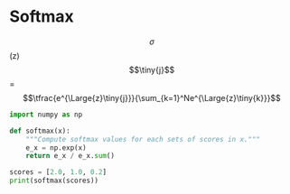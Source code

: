 # Softmax

$$\sigma$$\(z\)$$\tiny{j}$$=$$\tfrac{e^{\Large{z}\tiny{j}}}{\sum_{k=1}^Ne^{\Large{z}\tiny{k}}}$$

```python
import numpy as np

def softmax(x):
    """Compute softmax values for each sets of scores in x."""
    e_x = np.exp(x)
    return e_x / e_x.sum()

scores = [2.0, 1.0, 0.2]
print(softmax(scores))
```



